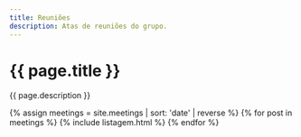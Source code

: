 ```yaml
---
title: Reuniões
description: Atas de reuniões do grupo.
---
```


# {{ page.title }}
{{ page.description }}

{% assign meetings = site.meetings | sort: 'date' | reverse %}
{% for post in meetings %}
{% include listagem.html %}
{% endfor %}
